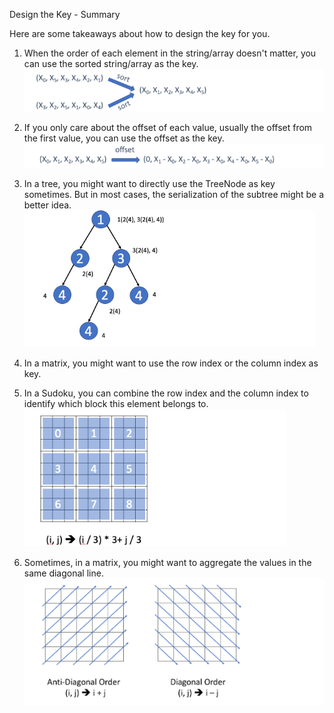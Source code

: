 Design the Key - Summary  

Here are some takeaways about how to design the key for you.  

1. When the order of each element in the string/array doesn't matter, you can use the sorted string/array as the key.  
![alt text](image.png)
2. If you only care about the offset of each value, usually the offset from the first value, you can use the offset as the key.  
![alt text](image-1.png)
3. In a tree, you might want to directly use the TreeNode as key sometimes. But in most cases, the serialization of the subtree might be a better idea.  
![alt text](image-2.png)
4. In a matrix, you might want to use the row index or the column index as key.  

5. In a Sudoku, you can combine the row index and the column index to identify which block this element belongs to.  
![alt text](image-3.png)
6. Sometimes, in a matrix, you might want to aggregate the values in the same diagonal line. 
![alt text](image-4.png)